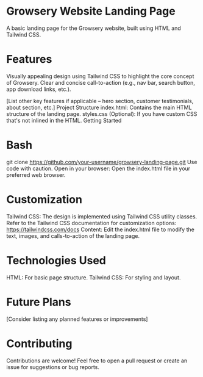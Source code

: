 
# Growsery Website Landing Page
A basic landing page for the Growsery website, built using HTML and Tailwind CSS.

# Features
Visually appealing design using Tailwind CSS to highlight the core concept of Growsery.
Clear and concise call-to-action (e.g., nav bar, search button, app download links, etc.).

[List other key features if applicable – hero section, customer testimonials, about section, etc.]
Project Structure
index.html: Contains the main HTML structure of the landing page.
styles.css (Optional): If you have custom CSS that's not inlined in the HTML.
Getting Started

# Bash
git clone https://github.com/your-username/growsery-landing-page.git
Use code with caution.
Open in your browser: Open the index.html file in your preferred web browser.

# Customization
Tailwind CSS: The design is implemented using Tailwind CSS utility classes. Refer to the Tailwind CSS documentation for customization options: https://tailwindcss.com/docs
Content: Edit the index.html file to modify the text, images, and calls-to-action of the landing page.

# Technologies Used
HTML: For basic page structure.
Tailwind CSS: For styling and layout.
# Future Plans
[Consider listing any planned features or improvements]
# Contributing
Contributions are welcome! Feel free to open a pull request or create an issue for suggestions or bug reports.
